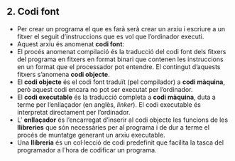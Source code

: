 ## 2. Codi font
  - Per crear un programa el que es farà serà crear un arxiu i escriure a un fitxer el
    seguit d’instruccions que es vol que l’ordinador executi.
  - Aquest arxiu és anomenat **codi font**:
  - El procés anomenat compilació és la traducció del codi font dels fitxers del
    programa en fitxers en format binari que contenen les instruccions en un format que el processador pot entendre. El contingut    d’aquests fitxers s’anomena **codi objecte**.
  - El **codi objecte** és el codi font traduït (pel compilador) a **codi màquina**, però aquest codi encara no pot ser executat     per l’ordinador.
  - El **codi executable** és la traducció completa a **codi màquina**, duta a terme per
    l’enllaçador (en anglès, _linker_). El codi executable és interpretat directament
    per l’ordinador.
  - L’ **enllaçador** és l’encarregat d’inserir al codi objecte les funcions de les **llibreries**
    que són necessàries per al programa i de dur a terme el procés de muntatge generant un arxiu executable.
  - Una **llibreria** és un col·lecció de codi predefinit que facilita la tasca del programador
    a l’hora de codificar un programa.
